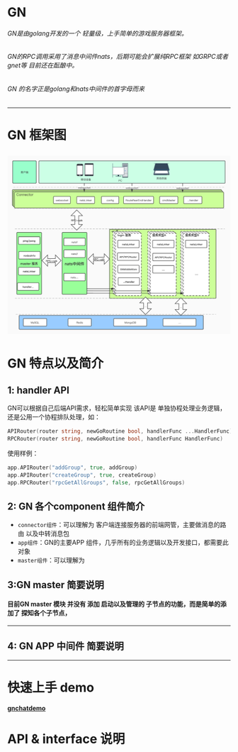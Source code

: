 # GN
###### GN是由golang开发的一个 轻量级，上手简单的游戏服务器框架。  <br>
###### GN的RPC调用采用了消息中间件nats，后期可能会扩展纯RPC框架 如GRPC或者gnet等 目前还在酝酿中。<br>
###### GN 的名字正是golang和nats中间件的首字母而来 <br>


--------------

# GN 框架图
![gn](./doc/img/GNFramework.jpg "GNFramework")
--------------

# GN 特点以及简介
## 1: handler API 
GN可以根据自己后端API需求，轻松简单实现 该API是 单独协程处理业务逻辑，还是公用一个协程排队处理，如：<br>
```go
APIRouter(router string, newGoRoutine bool, handlerFunc ...HandlerFunc)
RPCRouter(router string, newGoRoutine bool, handlerFunc HandlerFunc)
```
使用样例：
```go
app.APIRouter("addGroup", true, addGroup)
app.APIRouter("createGroup", true, createGroup)
app.RPCRouter("rpcGetAllGroups", false, rpcGetAllGroups)
```

## 2: GN 各个component 组件简介
* `connector组件`：可以理解为 客户端连接服务器的前端网管，主要做消息的路由 以及中转消息包
* `app组件`：GN的主要APP 组件，几乎所有的业务逻辑以及开发接口，都需要此对象
* `master组件`：可以理解为

## 3:GN master 简要说明
#### 目前GN master 模块 并没有 添加 启动以及管理的 子节点的功能，而是简单的添加了  探知各个子节点，
------------
## 4: GN APP 中间件 简要说明
    
------------
# 快速上手 demo
 #### [gnchatdemo](https://github.com/wmyi/gnchatdemo "gnchatdemo")
# API & interface 说明

